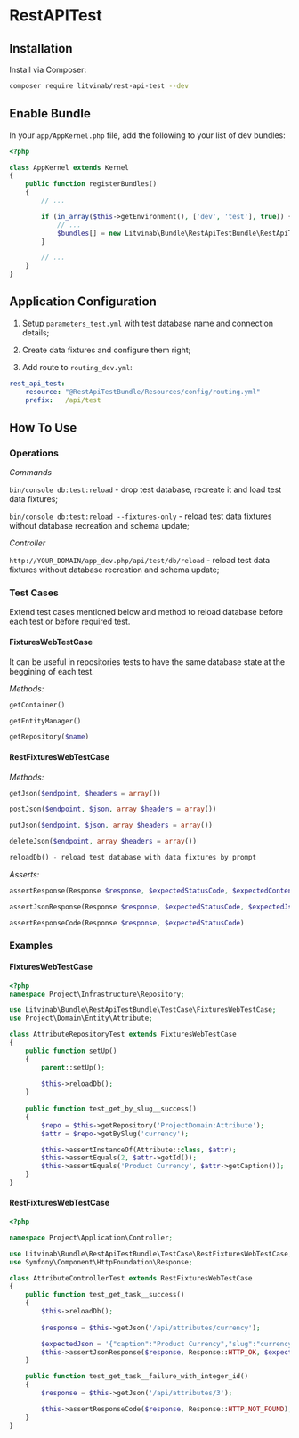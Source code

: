 # RestAPITest

## Installation

Install via Composer:
```bash
composer require litvinab/rest-api-test --dev
```

## Enable Bundle
In your `app/AppKernel.php` file, add the following to your list of dev bundles:
```php
<?php

class AppKernel extends Kernel
{
    public function registerBundles()
    {
        // ...

        if (in_array($this->getEnvironment(), ['dev', 'test'], true)) {
            // ...
            $bundles[] = new Litvinab\Bundle\RestApiTestBundle\RestApiTestBundle();
        }

        // ...
    }
}

```

## Application Configuration

1. Setup `parameters_test.yml` with test database name and connection details;

2. Create data fixtures and configure them right;

3. Add route to `routing_dev.yml`:

```yml
rest_api_test:
    resource: "@RestApiTestBundle/Resources/config/routing.yml"
    prefix:   /api/test
```

## How To Use

### Operations

*Commands*

`bin/console db:test:reload` - drop test database, recreate it and load test data fixtures;

`bin/console db:test:reload --fixtures-only` - reload test data fixtures without database recreation and schema update;

*Controller*

`http://YOUR_DOMAIN/app_dev.php/api/test/db/reload` - reload test data fixtures without database recreation and schema update;


### Test Cases

Extend test cases mentioned below and method to reload database before each test or before required test.

#### FixturesWebTestCase

It can be useful in repositories tests to have the same database state at the beggining of each test.

*Methods:*
```php
getContainer() 

getEntityManager()  

getRepository($name) 

```

#### RestFixturesWebTestCase

*Methods:*
```php
getJson($endpoint, $headers = array())

postJson($endpoint, $json, array $headers = array())

putJson($endpoint, $json, array $headers = array())

deleteJson($endpoint, array $headers = array())

reloadDb() - reload test database with data fixtures by prompt
```

*Asserts:*
```php
assertResponse(Response $response, $expectedStatusCode, $expectedContent)

assertJsonResponse(Response $response, $expectedStatusCode, $expectedJson)

assertResponseCode(Response $response, $expectedStatusCode)
```

### Examples

#### FixturesWebTestCase

```php
<?php
namespace Project\Infrastructure\Repository;

use Litvinab\Bundle\RestApiTestBundle\TestCase\FixturesWebTestCase;
use Project\Domain\Entity\Attribute;

class AttributeRepositoryTest extends FixturesWebTestCase
{
    public function setUp()
    {
        parent::setUp();
        
        $this->reloadDb();
    }
    
    public function test_get_by_slug__success()
    {
        $repo = $this->getRepository('ProjectDomain:Attribute');
        $attr = $repo->getBySlug('currency');

        $this->assertInstanceOf(Attribute::class, $attr);
        $this->assertEquals(2, $attr->getId());
        $this->assertEquals('Product Currency', $attr->getCaption());
    }
}
```

#### RestFixturesWebTestCase

```php
<?php

namespace Project\Application\Controller;

use Litvinab\Bundle\RestApiTestBundle\TestCase\RestFixturesWebTestCase;
use Symfony\Component\HttpFoundation\Response;

class AttributeControllerTest extends RestFixturesWebTestCase
{
    public function test_get_task__success()
    {
        $this->reloadDb();
        
        $response = $this->getJson('/api/attributes/currency');

        $expectedJson = '{"caption":"Product Currency","slug":"currency"}';
        $this->assertJsonResponse($response, Response::HTTP_OK, $expectedJson);
    }

    public function test_get_task__failure_with_integer_id()
    {
        $response = $this->getJson('/api/attributes/3');

        $this->assertResponseCode($response, Response::HTTP_NOT_FOUND);
    }
}    
```
